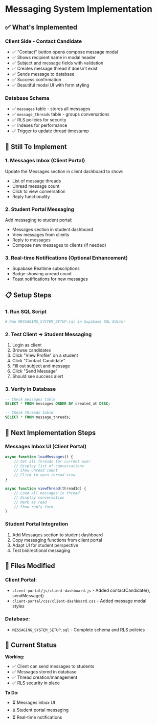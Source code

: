 # Messaging System Implementation

## ✅ What's Implemented

### **Client Side - Contact Candidate**
- ✅ "Contact" button opens compose message modal
- ✅ Shows recipient name in modal header
- ✅ Subject and message fields with validation
- ✅ Creates message thread if doesn't exist
- ✅ Sends message to database
- ✅ Success confirmation
- ✅ Beautiful modal UI with form styling

### **Database Schema**
- ✅ `messages` table - stores all messages
- ✅ `message_threads` table - groups conversations
- ✅ RLS policies for security
- ✅ Indexes for performance
- ✅ Trigger to update thread timestamp

## 🚧 Still To Implement

### **1. Messages Inbox (Client Portal)**
Update the Messages section in client dashboard to show:
- List of message threads
- Unread message count
- Click to view conversation
- Reply functionality

### **2. Student Portal Messaging**
Add messaging to student portal:
- Messages section in student dashboard
- View messages from clients
- Reply to messages
- Compose new messages to clients (if needed)

### **3. Real-time Notifications** (Optional Enhancement)
- Supabase Realtime subscriptions
- Badge showing unread count
- Toast notifications for new messages

## 📋 Setup Steps

### 1. Run SQL Script
```bash
# Run MESSAGING_SYSTEM_SETUP.sql in Supabase SQL Editor
```

### 2. Test Client → Student Messaging
1. Login as client
2. Browse candidates
3. Click "View Profile" on a student
4. Click "Contact Candidate"
5. Fill out subject and message
6. Click "Send Message"
7. Should see success alert

### 3. Verify in Database
```sql
-- Check messages table
SELECT * FROM messages ORDER BY created_at DESC;

-- Check threads table
SELECT * FROM message_threads;
```

## 🔧 Next Implementation Steps

### **Messages Inbox UI** (Client Portal)
```javascript
async function loadMessages() {
    // Get all threads for current user
    // Display list of conversations
    // Show unread count
    // Click to open thread view
}

async function viewThread(threadId) {
    // Load all messages in thread
    // Display conversation
    // Mark as read
    // Show reply form
}
```

### **Student Portal Integration**
1. Add Messages section to student dashboard
2. Copy messaging functions from client portal
3. Adapt UI for student perspective
4. Test bidirectional messaging

## 📝 Files Modified

### Client Portal:
- `client-portal/js/client-dashboard.js` - Added contactCandidate(), sendMessage()
- `client-portal/css/client-dashboard.css` - Added message modal styles

### Database:
- `MESSAGING_SYSTEM_SETUP.sql` - Complete schema and RLS policies

## 🎯 Current Status

**Working:**
- ✅ Client can send messages to students
- ✅ Messages stored in database
- ✅ Thread creation/management
- ✅ RLS security in place

**To Do:**
- ⏳ Messages inbox UI
- ⏳ Student portal messaging
- ⏳ Real-time notifications
